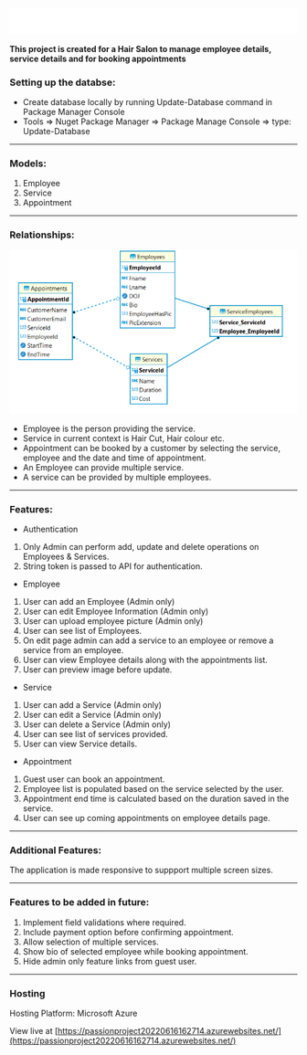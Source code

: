 
<img src="PassionProject/Content/Images/title.png">


**This project is created for a Hair Salon to manage employee details, service details and for booking appointments**

### Setting up the databse:
- Create database locally by running Update-Database command in Package Manager Console
- Tools => Nuget Package Manager => Package Manage Console => type: Update-Database
---
### Models:
1. Employee
2. Service
3. Appointment
---
### Relationships:
<img src="PassionProject/Content/Images/er-diagram.png">

- Employee is the person providing the service.
- Service in current context is Hair Cut, Hair colour etc.
- Appointment can be booked by a customer by selecting the service, employee and the date and time of appointment.
- An Employee can provide multiple service.
- A service can be provided by multiple employees.
---
### Features:
- Authentication
1. Only Admin can perform add, update and delete operations on Employees & Services.
2. String token is passed to API for authentication.

- Employee
1. User can add an Employee (Admin only)
2. User can edit Employee Information (Admin only)
3. User can upload employee picture (Admin only)
4. User can see list of Employees.
5. On edit page admin can add a service to an employee or remove a service from an employee.
6. User can view Employee details along with the appointments list.
7. User can preview image before update.

- Service
1. User can add a Service (Admin only)
2. User can edit a Service (Admin only)
3. User can delete a Service (Admin only)
4. User can see list of services provided.
5. User can view Service details.

- Appointment
1. Guest user can book an appointment.
2. Employee list is populated based on the service selected by the user.
3. Appointment end time is calculated based on the duration saved in the service.
4. User can see up coming appointments on employee details page.
---

### Additional Features:

The application is made responsive to suppport multiple screen sizes.

---
### Features to be added in future:
1. Implement field validations where required.
2. Include payment option before confirming appointment.
3. Allow selection of multiple services.
4. Show bio of selected employee while booking appointment.
5. Hide admin only feature links from guest user.
---

### Hosting
Hosting Platform: Microsoft Azure

View live at [https://passionproject20220616162714.azurewebsites.net/](https://passionproject20220616162714.azurewebsites.net/)

